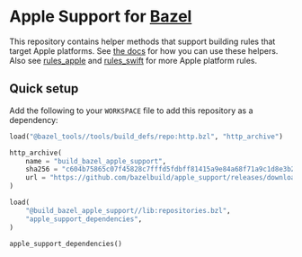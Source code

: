 # Apple Support for [Bazel](https://bazel.build)

This repository contains helper methods that support building rules that
target Apple platforms. See [the
docs](https://github.com/bazelbuild/apple_support/tree/master/doc) for
how you can use these helpers. Also see
[rules_apple](https://github.com/bazelbuild/rules_apple) and
[rules_swift](https://github.com/bazelbuild/rules_swift) for more Apple
platform rules.

## Quick setup

Add the following to your `WORKSPACE` file to add this repository as a dependency:

```python
load("@bazel_tools//tools/build_defs/repo:http.bzl", "http_archive")

http_archive(
    name = "build_bazel_apple_support",
    sha256 = "c604b75865c07f45828c7fffd5fdbff81415a9e84a68f71a9c1d8e3b2694e547",
    url = "https://github.com/bazelbuild/apple_support/releases/download/0.12.1/apple_support.0.12.1.tar.gz",
)

load(
    "@build_bazel_apple_support//lib:repositories.bzl",
    "apple_support_dependencies",
)

apple_support_dependencies()
```
